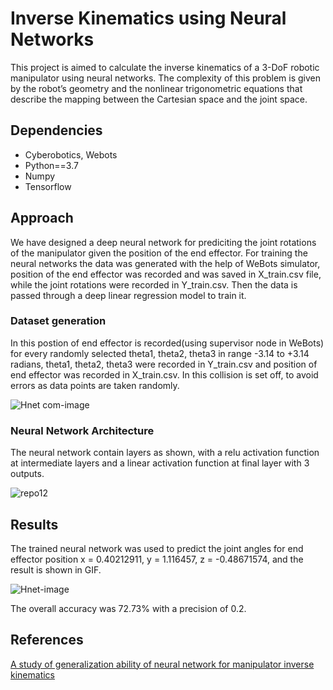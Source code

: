 # Inverse Kinematics using Neural Networks

This project is aimed to calculate the inverse kinematics of a 3-DoF robotic manipulator using neural networks. The complexity of this problem is given by the robot’s geometry and the nonlinear trigonometric equations that describe the mapping between the Cartesian space and the joint space.




## Dependencies

- Cyberobotics, Webots
- Python==3.7
- Numpy
- Tensorflow




## Approach

We have designed a deep neural network for prediciting the joint rotations of the manipulator given the position of the end effector. For training the neural networks the data was generated with the help of WeBots simulator, position of the end effector was recorded and was saved in X_train.csv file, while the joint rotations were recorded in Y_train.csv. Then the data is passed through a deep linear regression model to train it. 

### Dataset generation

In this postion of end effector is recorded(using supervisor node in WeBots) for every randomly selected theta1, theta2, theta3 in range -3.14 to +3.14 radians, theta1, theta2, theta3 were recorded in Y_train.csv and position of end effector was recorded in X_train.csv. In this collision is set off, to avoid errors as data points are taken randomly.

![Hnet com-image](https://user-images.githubusercontent.com/64823050/130271518-dd71215f-9cd3-417b-af3c-406509dc62dd.gif)

### Neural Network Architecture

The neural network contain layers as shown, with a relu activation function at intermediate layers and a linear activation function at final layer with 3 outputs.

![repo12](https://user-images.githubusercontent.com/64823050/130329974-3b6fcf90-af34-4e33-a55b-b7b0eac2dbae.png)




## Results

The trained neural network was used to predict the joint angles for end effector position x = 0.40212911, y = 1.116457, z = -0.48671574, and the result is shown in GIF.

![Hnet-image](https://user-images.githubusercontent.com/64823050/130329990-f971c5ec-b915-47a9-a528-4472f07ac505.gif)

The overall accuracy was 72.73% with a precision of 0.2.




## References

[A study of generalization ability of neural network for manipulator inverse kinematics](https://ieeexplore.ieee.org/document/239161)

